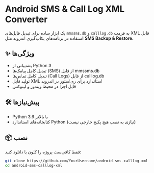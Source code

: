 # Android SMS & Call Log XML Converter

یک ابزار ساده برای تبدیل فایل‌های `mmssms.db` و `calllog.db` به فرمت XML قابل استفاده در برنامه‌های بکاپ‌گیری اندروید مثل **SMS Backup & Restore**.

## ✨ ویژگی‌ها

- پشتیبانی از Python 3
- تبدیل کامل پیامک‌ها (SMS) از فایل mmssms.db
- تبدیل کامل تماس‌ها (Call Logs) از فایل calllog.db
- تولید فایل XML استاندارد برای ری‌استور در اندروید
- قابل اجرا در محیط ویندوز و لینوکس

## 🛠 پیش‌نیازها

- Python 3.6 یا بالاتر
- کتابخانه‌های استاندارد Python (نیازی به نصب هیچ پکیج خارجی نیست)

## 📦 نصب

فقط کافی‌ست پروژه را کلون یا دانلود کنید:

```bash
git clone https://github.com/YourUsername/android-sms-calllog-xml
cd android-sms-calllog-xml
